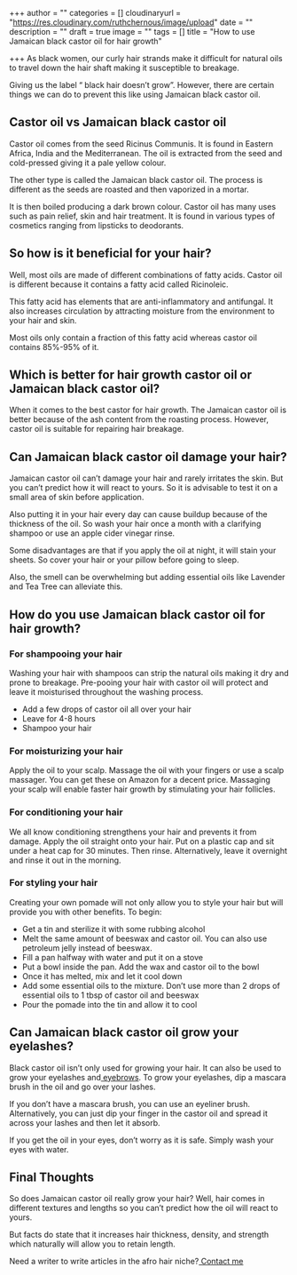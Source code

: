+++
author = ""
categories = []
cloudinaryurl = "https://res.cloudinary.com/ruthchernous/image/upload"
date = ""
description = ""
draft = true
image = ""
tags = []
title = "How to use Jamaican black castor oil for hair growth"

+++
As black women, our curly hair strands make it difficult for natural oils to travel down the hair shaft making it susceptible to breakage.

Giving us the label “ black hair doesn’t grow”. However, there are certain things we can do to prevent this like using Jamaican black castor oil.

## **Castor oil vs Jamaican black castor oil**

Castor oil comes from the seed Ricinus Communis. It is found in Eastern Africa, India and the Mediterranean. The oil is extracted from the seed and cold-pressed giving it a pale yellow colour.

The other type is called the Jamaican black castor oil. The process is different as the seeds are roasted and then vaporized in a mortar.

It is then boiled producing a dark brown colour. Castor oil has many uses such as pain relief, skin and hair treatment. It is found in various types of cosmetics ranging from lipsticks to deodorants.

## **So how is it beneficial for your hair?**

Well, most oils are made of different combinations of fatty acids. Castor oil is different because it contains a fatty acid called Ricinoleic.

This fatty acid has elements that are anti-inflammatory and antifungal. It also increases circulation by attracting moisture from the environment to your hair and skin.

Most oils only contain a fraction of this fatty acid whereas castor oil contains 85%-95% of it.

## **Which is better for hair growth castor oil or Jamaican black castor oil?**

When it comes to the best castor for hair growth. The Jamaican castor oil is better because of the ash content from the roasting process. However, castor oil is suitable for repairing hair breakage.

## **Can Jamaican black castor oil damage your hair?**

Jamaican castor oil can’t damage your hair and rarely irritates the skin. But you can’t predict how it will react to yours. So it is advisable to test it on a small area of skin before application.

Also putting it in your hair every day can cause buildup because of the thickness of the oil. So wash your hair once a month with a clarifying shampoo or use an apple cider vinegar rinse.

Some disadvantages are that if you apply the oil at night, it will stain your sheets. So cover your hair or your pillow before going to sleep.

Also, the smell can be overwhelming but adding essential oils like Lavender and Tea Tree can alleviate this.

## **How do you use Jamaican black castor oil for hair growth?**

### For shampooing your hair

Washing your hair with shampoos can strip the natural oils making it dry and prone to breakage. Pre-pooing your hair with castor oil will protect and leave it moisturised throughout the washing process.

* Add a few drops of castor oil all over your hair
* Leave for 4-8 hours
* Shampoo your hair

### For moisturizing your hair

Apply the oil to your scalp. Massage the oil with your fingers or use a scalp massager. You can get these on Amazon for a decent price. Massaging your scalp will enable faster hair growth by stimulating your hair follicles.

### For conditioning your hair

We all know conditioning strengthens your hair and prevents it from damage. Apply the oil straight onto your hair. Put on a plastic cap and sit under a heat cap for 30 minutes. Then rinse. Alternatively, leave it overnight and rinse it out in the morning.

### For styling your hair

Creating your own pomade will not only allow you to style your hair but will provide you with other benefits. To begin:

* Get a tin and sterilize it with some rubbing alcohol
* Melt the same amount of beeswax and castor oil. You can also use petroleum jelly instead of beeswax.
* Fill a pan halfway with water and put it on a stove
* Put a bowl inside the pan. Add the wax and castor oil to the bowl
* Once it has melted, mix and let it cool down
* Add some essential oils to the mixture. Don’t use more than 2 drops of essential oils to 1 tbsp of castor oil and beeswax
* Pour the pomade into the tin and allow it to cool

## **Can Jamaican black castor oil grow your eyelashes?**

Black castor oil isn’t only used for growing your hair. It can also be used to grow your eyelashes and[ eyebrows](https://www.byrdie.com/castor-oil-for-eyebrows). To grow your eyelashes, dip a mascara brush in the oil and go over your lashes.

If you don’t have a mascara brush, you can use an eyeliner brush. Alternatively, you can just dip your finger in the castor oil and spread it across your lashes and then let it absorb.

If you get the oil in your eyes, don’t worry as it is safe. Simply wash your eyes with water.

## **Final Thoughts**

So does Jamaican castor oil really grow your hair? Well, hair comes in different textures and lengths so you can’t predict how the oil will react to yours.

But facts do state that it increases hair thickness, density, and strength which naturally will allow you to retain length.

Need a writer to write articles in the afro hair niche?[ Contact me](https://www.ruthchernous.com/contact/)